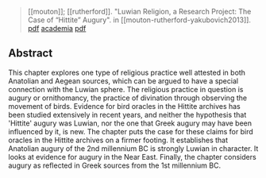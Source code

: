 > [[mouton]]; [[rutherford]]. "Luwian Religion, a Research Project: The Case of “Hittite” Augury". in [[mouton-rutherford-yakubovich2013]]. [pdf](https://www.semanticscholar.org/paper/Luwian-religion%2C-a-research-project%3A-the-case-of-Mouton-Rutherford/1f7ee7e2bab16a440bc01ce77f8c1d83c81af118) [academia](https://www.academia.edu/25679494/-Luwian-Religion-a-Research-Project-The-Case-of-Hittite-Augury-in-Luwian-Identities-eds-A-Mouton-I-Rutherford-and-I-Yakubovich-Leiden-2013-329-343) [pdf](mouton-rutherford2013.pdf)

## Abstract
This chapter explores one type of religious practice well attested in both Anatolian and Aegean sources, which can be argued to have a special connection with the Luwian sphere. The religious practice in question is augury or ornithomancy, the practice of divination through observing the movement of birds. Evidence for bird oracles in the Hittite archives has been studied extensively in recent years, and neither the hypothesis that 'Hittite' augury was Luwian, nor the one that Greek augury may have been influenced by it, is new. The chapter puts the case for these claims for bird oracles in the Hittite archives on a firmer footing. It establishes that Anatolian augury of the 2nd millennium BC is strongly Luwian in character. It looks at evidence for augury in the Near East. Finally, the chapter considers augury as reflected in Greek sources from the 1st millennium BC.